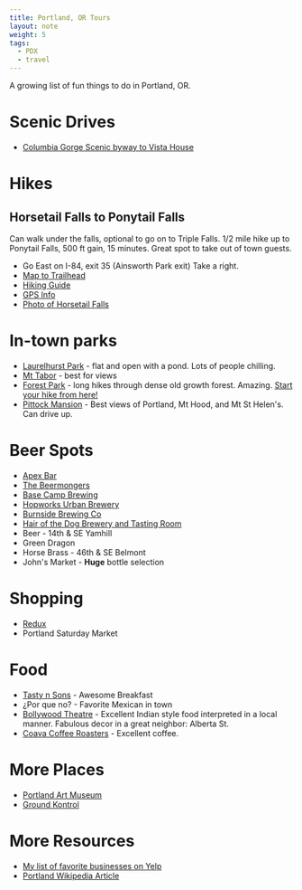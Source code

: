 ```yaml
---
title: Portland, OR Tours
layout: note
weight: 5
tags: 
  - PDX
  - travel
---
```

A growing list of fun things to do in Portland, OR.

# Scenic Drives

- [Columbia Gorge Scenic byway to Vista House](http://byways.org/byways/2141)


# Hikes

## Horsetail Falls to Ponytail Falls

Can walk under the falls, optional to go on to Triple Falls. 1/2 mile hike up to Ponytail Falls, 500 ft gain, 15 minutes. Great spot to take out of town guests. 

- Go East on I-84, exit 35 (Ainsworth Park exit) Take a right.
- [Map to Trailhead](http://maps.google.com/?q=My+Location@+45.590392,-122.067744)
- [Hiking Guide](http://www.portlandhikersfieldguide.org/wiki/Ponytail_Falls_Hike)
- [GPS Info](http://www.everytrail.com/view_trip.php?trip_id=1781948)
- [Photo of Horsetail Falls](http://www.portlandhikersfieldguide.org/wiki/Horsetail_Falls)


# In-town parks

- [Laurelhurst Park](http://www.yelp.com/biz/laurelhurst-park-portland) - flat and open with a pond. Lots of people chilling.
- [Mt Tabor](http://www.yelp.com/biz/mount-tabor-park-portland) - best for views
- [Forest Park](http://www.yelp.com/biz/forest-park-portland) - long hikes through dense old growth forest. Amazing. [Start your hike from here!](https://www.google.com/maps?q=Lower+Macleay+Park+%4045.536085,-122.712436&hl=en&sll=45.554989,-122.715483&sspn=0.060822,0.059996&t=p&hnear=Lower+Macleay+Trail,+Portland,+Oregon+97210&z=15)
- [Pittock Mansion](http://www.yelp.com/biz/pittock-mansion-portland) - Best views of Portland, Mt Hood, and Mt St Helen's. Can drive up. 


# Beer Spots

- [Apex Bar](http://www.yelp.com/biz/apex-bar-portland#query:beer)
- [The Beermongers](http://www.yelp.com/biz/the-beermongers-portland#query:beer)
- [Base Camp Brewing](http://www.yelp.com/biz/base-camp-brewing-portland#query:beer)
- [Hopworks Urban Brewery](http://www.yelp.com/biz/hopworks-urban-brewery-portland#query:beer)
- [Burnside Brewing Co](http://www.yelp.com/biz/burnside-brewing-co-portland#query:beer)
- [Hair of the Dog Brewery and Tasting Room](http://www.yelp.com/biz/hair-of-the-dog-brewery-and-tasting-room-portland#query:beer)
- Beer - 14th & SE Yamhill
- Green Dragon
- Horse Brass - 46th & SE Belmont
- John's Market - **Huge** bottle selection


# Shopping

- [Redux](http://www.yelp.com/biz/redux-portland)
- Portland Saturday Market 


# Food

- [Tasty n Sons](http://www.yelp.com/biz/tasty-n-sons-portland) - Awesome Breakfast 
- ¿Por que no? - Favorite Mexican in town
- [Bollywood Theatre](http://www.yelp.com/biz/bollywood-theater-portland) - Excellent Indian style food interpreted in a local manner. Fabulous decor in a great neighbor: Alberta St. 
- [Coava Coffee Roasters](http://www.yelp.com/biz/coava-coffee-roasters-portland) - Excellent coffee. 


# More Places

- [Portland Art Museum](http://www.yelp.com/biz/portland-art-museum-portland)
- [Ground Kontrol](http://www.yelp.com/biz/ground-kontrol-classic-arcade-portland-2)


# More Resources

- [My list of favorite businesses on Yelp](http://www.yelp.com/user_details_bookmarks?userid=WkuuL6YQFG3EuHPUK0hjEA)
- [Portland Wikipedia Article](http://en.wikipedia.org/wiki/Portland,_or)
